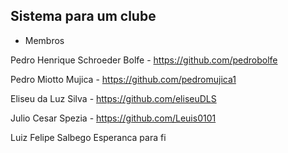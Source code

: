 ## Sistema para um clube

- Membros

Pedro Henrique Schroeder Bolfe - https://github.com/pedrobolfe

Pedro Miotto Mujica - https://github.com/pedromujica1

Eliseu da Luz Silva - https://github.com/eliseuDLS

Julio Cesar Spezia - https://github.com/Leuis0101

Luiz Felipe Salbego Esperanca
para fi
